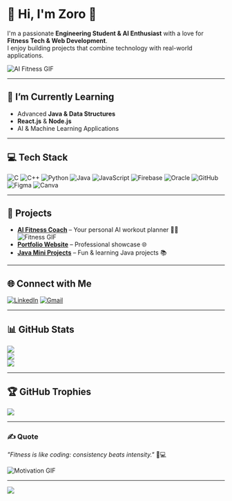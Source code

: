 # 💫 Hi, I'm Zoro 👋

I'm a passionate **Engineering Student & AI Enthusiast** with a love for **Fitness Tech & Web Development**.  
I enjoy building projects that combine technology with real-world applications.

![AI Fitness GIF](https://media.giphy.com/media/26xBwdIuRJiAIqHwA/giphy.gif)

---

## 🌱 I’m Currently Learning
- Advanced **Java & Data Structures**
- **React.js** & **Node.js**
- AI & Machine Learning Applications

---

## 💻 Tech Stack
![C](https://img.shields.io/badge/C-%2300599C?style=for-the-badge&logo=c&logoColor=white) 
![C++](https://img.shields.io/badge/C++-%2300599C?style=for-the-badge&logo=c%2B%2B&logoColor=white) 
![Python](https://img.shields.io/badge/Python-3670A0?style=for-the-badge&logo=python&logoColor=ffdd54) 
![Java](https://img.shields.io/badge/Java-%23ED8B00?style=for-the-badge&logo=openjdk&logoColor=white) 
![JavaScript](https://img.shields.io/badge/JavaScript-%23323330?style=for-the-badge&logo=javascript&logoColor=%23F7DF1E) 
![Firebase](https://img.shields.io/badge/Firebase-%23039BE5?style=for-the-badge&logo=firebase) 
![Oracle](https://img.shields.io/badge/Oracle-F80000?style=for-the-badge&logo=oracle&logoColor=white) 
![GitHub](https://img.shields.io/badge/GitHub-%23121011?style=for-the-badge&logo=github&logoColor=white)
![Figma](https://img.shields.io/badge/Figma-%23F24E1E?style=for-the-badge&logo=figma&logoColor=white) 
![Canva](https://img.shields.io/badge/Canva-%2300C4CC?style=for-the-badge&logo=Canva&logoColor=white)

---

## 🚀 Projects
- [**AI Fitness Coach**](https://github.com/zoro-coderr/ai-fitness-coach) – Your personal AI workout planner 🤖💪  
  ![Fitness GIF](https://media.giphy.com/media/3o7aD2saalBwwftBIY/giphy.gif)
- [**Portfolio Website**](https://github.com/zoro-coderr/portfolio) – Professional showcase 🌐  
- [**Java Mini Projects**](https://github.com/zoro-coderr/java-projects) – Fun & learning Java projects 📚

---

## 🌐 Connect with Me
[![LinkedIn](https://img.shields.io/badge/LinkedIn-%230077B5.svg?logo=linkedin&logoColor=white)](https://www.linkedin.com/in/aman-kumar-660836274/) 
[![Gmail](https://img.shields.io/badge/Email-D14836?logo=gmail&logoColor=white)](mailto:amankr.21797@gmail.com) 

---

## 📊 GitHub Stats
![](https://github-readme-stats.vercel.app/api?username=zoro-coderr&theme=radical&show_icons=true)  
![](https://github-readme-streak-stats.herokuapp.com/?user=zoro-coderr&theme=radical)  
![](https://github-readme-stats.vercel.app/api/top-langs/?username=zoro-coderr&theme=radical&layout=compact)

---

## 🏆 GitHub Trophies
![](https://github-profile-trophy.vercel.app/?username=zoro-coderr&theme=radical&no-bg=true)

---

### ✍️ Quote
*"Fitness is like coding: consistency beats intensity."* 💪💻  

![Motivation GIF](https://media.giphy.com/media/3o6Zt481isNVuQI1l6/giphy.gif)

---

[![](https://visitcount.itsvg.in/api?id=zoro-coderr&icon=0&color=0)](https://visitcount.itsvg.in)
